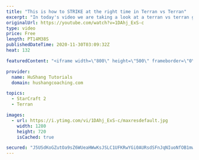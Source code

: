 ```yaml
---
title: "This is how to STRIKE at the right time in Terran vs Terran"
excerpt: "In today's video we are taking a look at a terran vs terran game I played that showcases some patience and how I like to calculate when it's the correct time to attack!  Coaching -------------------------------------------------------------------------- Website: https://www.hushangcoaching.com  Interested"
originalUrl: https://youtube.com/watch?v=1DAhj_ExS-c
type: video
price: Free
length: PT14M38S
publishedDateTime: 2020-11-30T03:09:32Z
heat: 132

featuredContent: "<iframe width=\"800\" height=\"500\" frameborder=\"0\" src=\"https://www.youtube.com/embed/1DAhj_ExS-c\" allow=\"accelerometer; autoplay; encrypted-media; gyroscope; picture-in-picture\" allowfullscreen></iframe>"

provider:
  name: HuShang Tutorials
  domain: hushangcoaching.com

topics:
  - StarCraft 2
  - Terran

images:
  - url: https://i.ytimg.com/vi/1DAhj_ExS-c/maxresdefault.jpg
    width: 1280
    height: 720
    isCached: true

secured: "J5USdKoGZutOa9sZ6WUeaHWwKsJSLC1UFKRwYGi0AURsdSFnJqNIuoNfOB1mwom62AEUdH9xqGIHuzaTvCiuntw+1+9sp7jK4vtt4nx99fm/TQ7WFxDbwkxuBD+tFDbY5vlAEv5iltLEy6yENWJGhh3lM46vrvPY7fAMtqQ6uCQihmajMgMNe3WZiFKlqnGHhDXZd2Hk2u4MXEOIVi+nr64DRMqK2dH6Znixr4iIrJaOP9Y3AC4OIQibnfGEuTn7ig8ZDFsvTHTPYmPjBxGvI5pbIxybtK4u+a2j33lLWP1oq86YIs2u+vOMedDzvxqjrgkgNBvLcwikSqu/xYdIACb2aiDaCkz0+dhEbYQ1bdAzYvZ8h/3Xg7DKdUCJoRe13QsGAdrdbDovaXY0OrB1M+2fnHGn5Q638kJXNnUf1Ec=;lniIKwWp2gH2Si4QbXhJWQ=="
---
```


